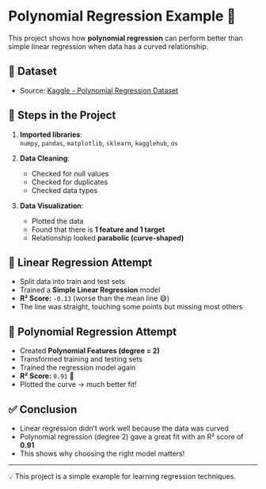 # Polynomial Regression Example 🚀

This project shows how **polynomial regression** can perform better than simple linear regression when data has a curved relationship.

## 📂 Dataset
- Source: [Kaggle - Polynomial Regression Dataset](https://www.kaggle.com/datasets/mirajdeepbhandari/polynomial-regression)

## 📌 Steps in the Project
1. **Imported libraries**:  
   `numpy`, `pandas`, `matplotlib`, `sklearn`, `kagglehub`, `os`

2. **Data Cleaning**:  
   - Checked for null values  
   - Checked for duplicates  
   - Checked data types  

3. **Data Visualization**:  
   - Plotted the data  
   - Found that there is **1 feature and 1 target**  
   - Relationship looked **parabolic (curve-shaped)**  

## 🔎 Linear Regression Attempt
- Split data into train and test sets  
- Trained a **Simple Linear Regression** model  
- **R² Score:** `-0.13` (worse than the mean line 😅)  
- The line was straight, touching some points but missing most others  

## 🔄 Polynomial Regression Attempt
- Created **Polynomial Features (degree = 2)**  
- Transformed training and testing sets  
- Trained the regression model again  
- **R² Score:** `0.91` 🎉  
- Plotted the curve → much better fit!  

## ✅ Conclusion
- Linear regression didn’t work well because the data was curved  
- Polynomial regression (degree 2) gave a great fit with an R² score of **0.91**  
- This shows why choosing the right model matters!  

---
💡 This project is a simple example for learning regression techniques.
